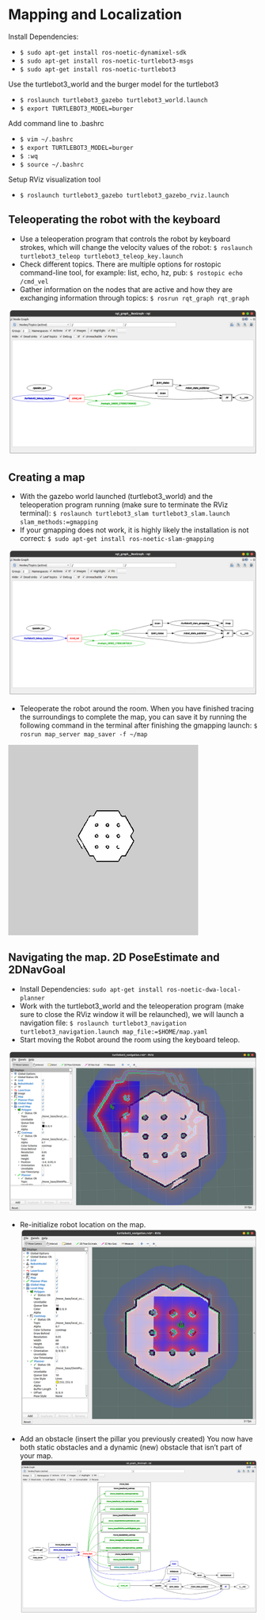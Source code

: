 # Mapping and Localization

Install Dependencies:
- ``$ sudo apt-get install ros-noetic-dynamixel-sdk``
- ``$ sudo apt-get install ros-noetic-turtlebot3-msgs``
- ``$ sudo apt-get install ros-noetic-turtlebot3``

Use the turtlebot3_world and the burger model for the turtlebot3
- ``$ roslaunch turtlebot3_gazebo turtlebot3_world.launch``
- ``$ export TURTLEBOT3_MODEL=burger``

Add command line to .bashrc
- ``$ vim ~/.bashrc``
- ``$ export TURTLEBOT3_MODEL=burger``
- ``$ :wq``
- ``$ source ~/.bashrc``

Setup RViz visualization tool
- ``$ roslaunch turtlebot3_gazebo turtlebot3_gazebo_rviz.launch``

## Teleoperating the robot with the keyboard
- Use a teleoperation program that controls the robot by keyboard strokes, which will change the velocity values of the robot: ``$ roslaunch turtlebot3_teleop turtlebot3_teleop_key.launch``
- Check different topics. There are multiple options for rostopic command-line tool, for example:  list, echo, hz, pub: ``$ rostopic echo /cmd_vel``
- Gather information on the nodes that are active and how they are exchanging information through topics: ``$ rosrun rqt_graph rqt_graph``

![rqt_graph](https://github.com/HaokunFeng/Robotics_Sensing_Mobility/blob/main/2_Mapping_and_Localization/assets/Figure_1.png)

## Creating a map
- With the gazebo world launched (turtlebot3\_world) and the teleoperation program running (make sure to terminate the RViz terminal): ``$ roslaunch turtlebot3_slam turtlebot3_slam.launch slam_methods:=gmapping``
- If your gmapping does not work, it is highly likely the installation is not correct: ``$ sudo apt-get install ros-noetic-slam-gmapping``

![Nodes & Topics](https://github.com/HaokunFeng/Robotics_Sensing_Mobility/blob/main/2_Mapping_and_Localization/assets/Figure_2.png)

- Teleoperate the robot around the room. When you have finished tracing the surroundings to complete the map, you can save it by running the following command in the terminal after finishing the gmapping launch: ``$ rosrun map_server map_saver -f ~/map``

![map](https://github.com/HaokunFeng/Robotics_Sensing_Mobility/blob/main/2_Mapping_and_Localization/map/map.png)

## Navigating the map. 2D PoseEstimate and 2DNavGoal
- Install Dependencies: ``sudo apt-get install ros-noetic-dwa-local-planner``
- Work with the turtlebot3\_world and the teleoperation program (make sure to close the RViz window it will be relaunched), we will launch a navigation file: ``$ roslaunch turtlebot3_navigation turtlebot3_navigation.launch map_file:=$HOME/map.yaml``
- Start moving the Robot around the room using the keyboard teleop.

![Sensor Measurement](https://github.com/HaokunFeng/Robotics_Sensing_Mobility/blob/main/2_Mapping_and_Localization/assets/Figure_3.png)

- Re-initialize robot location on the map.
![Re-initialize](https://github.com/HaokunFeng/Robotics_Sensing_Mobility/blob/main/2_Mapping_and_Localization/assets/Figure_5.png)

- Add an obstacle (insert the pillar you previously created) You now have both static obstacles and a dynamic (new) obstacle that isn’t part of your map. 
![Nodes & Topics](https://github.com/HaokunFeng/Robotics_Sensing_Mobility/blob/main/2_Mapping_and_Localization/assets/Figure_6.png)